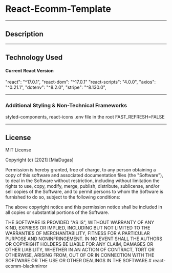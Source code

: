 # React-Ecomm-Template


<hr>

## Description



<hr>

 <!-- ![Main View](https://github.com/miadugas/svelte_ecomm/blob/main/black_mirror.png) -->

## Technology Used
#### Current React Version

"react": "^17.0.1", "react-dom": "^17.0.1" "react-scripts": "4.0.0", "axios": "^0.21.1", "dotenv": "^8.2.0", "stripe": "^8.130.0",




<hr>

### Additional Styling & Non-Technical Frameworks
styled-components, react-icons
.env file in the root
FAST_REFRESH=FALSE


<hr>

## License

MIT License

Copyright (c) [2021] [MiaDugas]

Permission is hereby granted, free of charge, to any person obtaining a copy
of this software and associated documentation files (the "Software"), to deal
in the Software without restriction, including without limitation the rights
to use, copy, modify, merge, publish, distribute, sublicense, and/or sell
copies of the Software, and to permit persons to whom the Software is
furnished to do so, subject to the following conditions:

The above copyright notice and this permission notice shall be included in all
copies or substantial portions of the Software.

THE SOFTWARE IS PROVIDED "AS IS", WITHOUT WARRANTY OF ANY KIND, EXPRESS OR
IMPLIED, INCLUDING BUT NOT LIMITED TO THE WARRANTIES OF MERCHANTABILITY,
FITNESS FOR A PARTICULAR PURPOSE AND NONINFRINGEMENT. IN NO EVENT SHALL THE
AUTHORS OR COPYRIGHT HOLDERS BE LIABLE FOR ANY CLAIM, DAMAGES OR OTHER
LIABILITY, WHETHER IN AN ACTION OF CONTRACT, TORT OR OTHERWISE, ARISING FROM,
OUT OF OR IN CONNECTION WITH THE SOFTWARE OR THE USE OR OTHER DEALINGS IN THE
SOFTWARE.# react-ecomm-blackmirror
